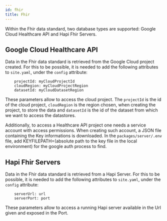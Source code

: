 ```yaml
---
id: fhir
title: Fhir
---
```


Within the Fhir data standard, two database types are supported: Google Cloud Healthcare API and Hapi Fhir Servers.

## Google Cloud Healthcare API

Data in the Fhir data standard is retrieved from the Google Cloud project created. For this to be possible, it is needed to add the following attributes to `site.yaml`, under the `config` attribute:

```
    projectId: myCloudProjectId
    cloudRegion: myCloudProjectRegion
    datasetId: myCloudDatasetRegion
```

These parameters allow to access the cloud project. The `projectId` is the id of the cloud project, `cloudRegion` is the region chosen, when creating the project, to store the data and `datasetId` is the id of the dataset from which we want to access the datastores.

Additionally, to access a Healthcare API project one needs a service account with access permissions. When creating such account, a JSON file containing the Key informations is downloaded. In the `packages/server/.env` file, add KEYFILEPATH=(absolute path to the key file in the local environment) for the google auth process to find.


## Hapi Fhir Servers

Data in the Fhir data standard is retrieved from a Hapi Server. For this to be possible, it is needed to add the following attributes to `site.yaml`, under the `config` attribute:

```
    serverUrl: url
    serverPort: port
```

These parameters allow to access a running Hapi server available in the Url given and exposed in the Port.
